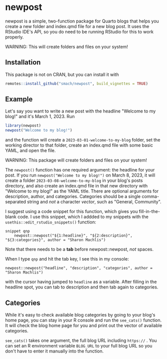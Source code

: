 
# newpost

newpost is a simple, two-function package for Quarto blogs that helps you create a new folder and index.qmd file for a new blog post. It uses the RStudio IDE's API, so you do need to be running RStudio for this to work properly.

WARNING: This will create folders and files on your system!

## Installation

This package is not on CRAN, but you can install it with

``` r
remotes::install_github("smach/newpost", build_vignettes = TRUE)
```

## Example

Let's say you want to write a new post with the headline "Welcome to my blog!" and it's March 1, 2023. Run

``` r
library(newpost)
newpost("Welcome to my blog!")
```
and the function will create a `2023-03-01-welcome-to-my-blog` folder, set the working director to that folder, create an index.qmd file with some basic YAML, and open the file.

WARNING: This package will create folders and files on your system!

The `newpost()` function has one required argument: the headline for your post. If you run `newpost("Welcome to my blog!")` on March 8, 2023, it will create a folder `2023-03-08-welcome-to-my-blog` in your blog's posts directory, and also create an index.qmd file in that new directory with "Welcome to my blog!" as the YAML title. There are optional arguments for description, author, and categories. Categories should be a single comma-separated string and _not_ a character _vector_, such as "General, Community".

I suggest using a code snippet for this function, which gives you fill-in-the-blank code. I use this snippet, which I addded to my snippets with the `usethis::edit_rstudio_snippets()` function:

```
snippet qnp
	newpost::newpost("${1:headline}", "${2:description}", "${3:categories}", author = "Sharon Machlis")
```

Note that there needs to be a **tab** before newpost::newpost, _not_ spaces.

When I type `qnp` and hit the tab key, I see this in my console:

`newpost::newpost("headline", "description", "categories", author = "Sharon Machlis")`

with the cursor having jumped to `headline` as a variable. After filling in the headline spot, you can tab to description and then tab again to categories.

## Categories

While it's easy to check available blog categories by going to your blog's home page, you can stay in your R console and run the `see_cats()` function. It will check the blog home page for you and print out the vector of available categories. 

`see_cats()` takes one argument, the full blog URL including `https://` . You can set an R environment variable `BLOG_URL` to your full blog URL so you don't have to enter it manually into the function.






